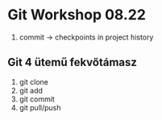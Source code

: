 # Git Workshop 08.22

1. commit -> checkpoints in project history

## Git 4 ütemű fekvőtámasz
1. git clone
2. git add
3. git commit
4. git pull/push 
